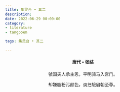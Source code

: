 ```yaml
---
title: 集灵台 • 其二
description:
date: 2022-06-29 00:00:00
category:
- literature
- tangpoem

tags: 集灵台 • 其二

---
```


<div id="poem-author">
唐代 • 张祜
</div>
<div id="poem-body">
<p class="poem-paragraph">虢国夫人承主恩，平明骑马入宫门。</p>
<p class="poem-paragraph">却嫌脂粉污颜色，淡扫蛾眉朝至尊。</p>

</div>

<style>

#poem-author {
    width: 100%;
    text-align: center;
    margin: 20px 0;
    font-weight: bold;
}
#poem-body {
    width: 100%;
    text-align: center;
}
.poem-paragraph {
    font-family: "仿宋"
}

</style>
